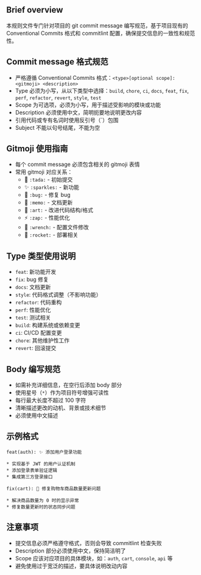 ## Brief overview
本规则文件专门针对项目的 git commit message 编写规范，基于项目现有的 Conventional Commits 格式和 commitlint 配置，确保提交信息的一致性和规范性。

## Commit message 格式规范
- 严格遵循 Conventional Commits 格式：`<type>[optional scope]: <gitmoji> <description>`
- Type 必须为小写，从以下类型中选择：`build`, `chore`, `ci`, `docs`, `feat`, `fix`, `perf`, `refactor`, `revert`, `style`, `test`
- Scope 为可选项，必须为小写，用于描述受影响的模块或功能
- Description 必须使用中文，简明扼要地说明更改内容
- 引用代码或专有名词时使用反引号（`）包围
- Subject 不能以句号结尾，不能为空

## Gitmoji 使用指南
- 每个 commit message 必须包含相关的 gitmoji 表情
- 常用 gitmoji 对应关系：
  - 🎉 `:tada:` - 初始提交
  - ✨ `:sparkles:` - 新功能
  - 🐛 `:bug:` - 修复 bug
  - 📝 `:memo:` - 文档更新
  - 🎨 `:art:` - 改进代码结构/格式
  - ⚡️ `:zap:` - 性能优化
  - 🔧 `:wrench:` - 配置文件修改
  - 🚀 `:rocket:` - 部署相关

## Type 类型使用说明
- `feat`: 新功能开发
- `fix`: bug 修复
- `docs`: 文档更新
- `style`: 代码格式调整（不影响功能）
- `refactor`: 代码重构
- `perf`: 性能优化
- `test`: 测试相关
- `build`: 构建系统或依赖变更
- `ci`: CI/CD 配置变更
- `chore`: 其他维护性工作
- `revert`: 回滚提交

## Body 编写规范
- 如需补充详细信息，在空行后添加 body 部分
- 使用星号（`*`）作为项目符号增强可读性
- 每行最大长度不超过 100 字符
- 清晰描述更改的动机、背景或技术细节
- 必须使用中文描述

## 示例格式
```
feat(auth): ✨ 添加用户登录功能

* 实现基于 JWT 的用户认证机制
* 添加登录表单验证逻辑
* 集成第三方登录接口
```

```
fix(cart): 🐛 修复购物车商品数量更新问题

* 解决商品数量为 0 时的显示异常
* 修复数量更新时的状态同步问题
```

## 注意事项
- 提交信息必须严格遵守格式，否则会导致 commitlint 检查失败
- Description 部分必须使用中文，保持简洁明了
- Scope 应该对应项目的具体模块，如：`auth`, `cart`, `console`, `api` 等
- 避免使用过于宽泛的描述，要具体说明改动内容
